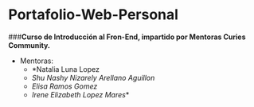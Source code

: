 # Portafolio-Web-Personal

###**Curso de Introducción al Fron-End, impartido por Mentoras Curies Community.**

- Mentoras:
  - *Natalia Luna Lopez
  - *Shu Nashy Nizarely Arellano Aguillon*
  - *Elisa Ramos Gomez*
  - *Irene Elizabeth Lopez Mares**
    
